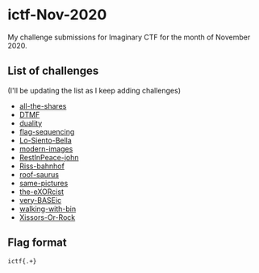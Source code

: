 # ictf-Nov-2020

My challenge submissions for Imaginary CTF for the month of November 2020.


## List of challenges

(I'll be updating the list as I keep adding challenges)

- [all-the-shares](../main/all-the-shares/README.md)
- [DTMF](../main/DTMF/README.md)
- [duality](../main/duality/README.md)
- [flag-sequencing](../main/flag-sequencing/README.md)
- [Lo-Siento-Bella](../main/Lo-Siento-Bella/README.md)
- [modern-images](../main/modern-images/README.md)
- [RestInPeace-john](../main/RestInPeace-john/README.md)
- [Riss-bahnhof](../main/Riss-bahnhof/README.md)
- [roof-saurus](../main/roof-saurus/README.md)
- [same-pictures](../main/same-pictures/README.md)
- [the-eXORcist](../main/the-eXORcist/README.md)
- [very-BASEic](../main/very-BASEic/README.md)
- [walking-with-bin](../main/walking-with-bin/README.md)
- [Xissors-Or-Rock](../main/Xissors-Or-Rock/README.md)

## Flag format

`ictf{.+}`
